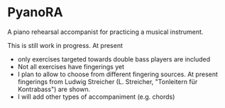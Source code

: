 # PyanoRA
A piano rehearsal accompanist for practicing a musical instrument.

This is still work in progress. At present

- only exercises targeted towards double bass players are included
- Not all exercises have fingerings yet
- I plan to allow to choose from different fingering sources. At present fingerings from Ludwig Streicher (L. Streicher, "Tonleitern für Kontrabass") are shown.
- I will add other types of accompaniment (e.g. chords)
